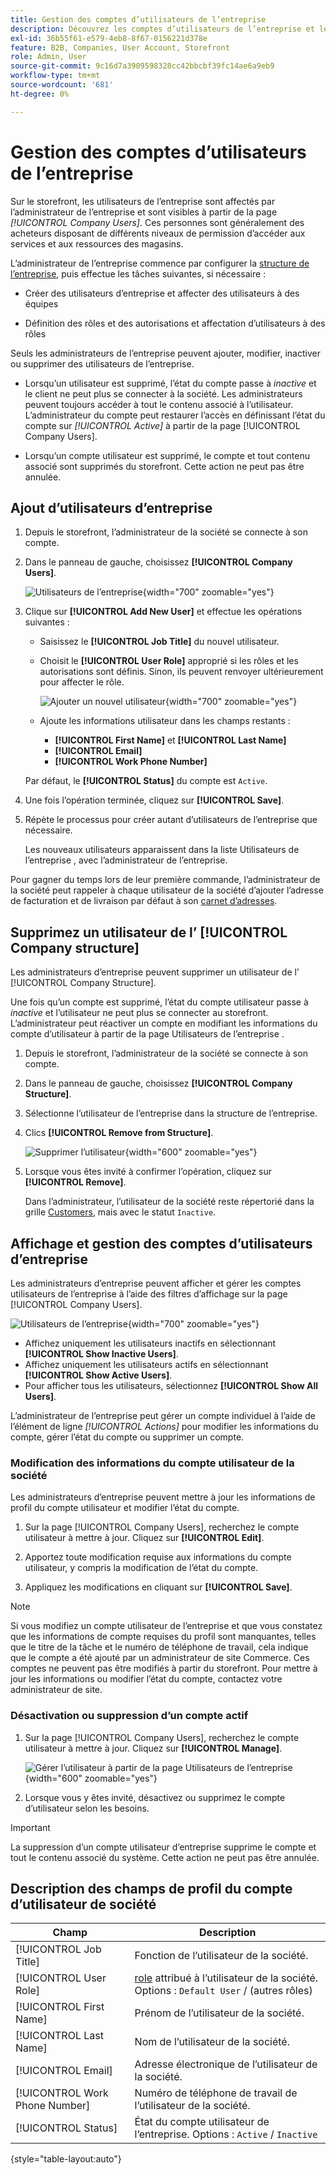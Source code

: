 ```yaml
---
title: Gestion des comptes d’utilisateurs de l’entreprise
description: Découvrez les comptes d’utilisateurs de l’entreprise et leur fonctionnement dans le compte d’entreprise associé.
exl-id: 36b55f61-e579-4eb8-8f67-0156221d378e
feature: B2B, Companies, User Account, Storefront
role: Admin, User
source-git-commit: 9c16d7a3909598328cc42bbcbf39fc14ae6a9eb9
workflow-type: tm+mt
source-wordcount: '681'
ht-degree: 0%

---
```


# Gestion des comptes d’utilisateurs de l’entreprise

Sur le storefront, les utilisateurs de l’entreprise sont affectés par l’administrateur de l’entreprise et sont visibles à partir de la page _[!UICONTROL Company Users]_. Ces personnes sont généralement des acheteurs disposant de différents niveaux de permission d’accéder aux services et aux ressources des magasins.

L’administrateur de l’entreprise commence par configurer la [structure de l’entreprise](account-company-structure.md), puis effectue les tâches suivantes, si nécessaire :

- Créer des utilisateurs d’entreprise et affecter des utilisateurs à des équipes

- Définition des rôles et des autorisations et affectation d’utilisateurs à des rôles

Seuls les administrateurs de l’entreprise peuvent ajouter, modifier, inactiver ou supprimer des utilisateurs de l’entreprise.

- Lorsqu’un utilisateur est supprimé, l’état du compte passe à *inactive* et le client ne peut plus se connecter à la société. Les administrateurs peuvent toujours accéder à tout le contenu associé à l’utilisateur. L’administrateur du compte peut restaurer l’accès en définissant l’état du compte sur *[!UICONTROL Active]* à partir de la page [!UICONTROL Company Users].

- Lorsqu’un compte utilisateur est supprimé, le compte et tout contenu associé sont supprimés du storefront. Cette action ne peut pas être annulée.

## Ajout d’utilisateurs d’entreprise

1. Depuis le storefront, l’administrateur de la société se connecte à son compte.

1. Dans le panneau de gauche, choisissez **[!UICONTROL Company Users]**.

   ![Utilisateurs de l’entreprise](./assets/company-users-list-storefront.png){width="700" zoomable="yes"}

1. Clique sur **[!UICONTROL Add New User]** et effectue les opérations suivantes :

   - Saisissez le **[!UICONTROL Job Title]** du nouvel utilisateur.

   - Choisit le **[!UICONTROL User Role]** approprié si les rôles et les autorisations sont définis. Sinon, ils peuvent renvoyer ultérieurement pour affecter le rôle.

     ![Ajouter un nouvel utilisateur](./assets/company-structure-users-add.png){width="700" zoomable="yes"}

   - Ajoute les informations utilisateur dans les champs restants :
      - **[!UICONTROL First Name]** et **[!UICONTROL Last Name]**
      - **[!UICONTROL Email]**
      - **[!UICONTROL Work Phone Number]**

   Par défaut, le **[!UICONTROL Status]** du compte est `Active`.

1. Une fois l’opération terminée, cliquez sur **[!UICONTROL Save]**.

1. Répète le processus pour créer autant d’utilisateurs de l’entreprise que nécessaire.

   Les nouveaux utilisateurs apparaissent dans la liste Utilisateurs de l’entreprise , avec l’administrateur de l’entreprise.

Pour gagner du temps lors de leur première commande, l’administrateur de la société peut rappeler à chaque utilisateur de la société d’ajouter l’adresse de facturation et de livraison par défaut à son [carnet d’adresses](../customers/account-dashboard-address-book.md).

## Supprimez un utilisateur de l’ [!UICONTROL Company structure]

Les administrateurs d’entreprise peuvent supprimer un utilisateur de l’ [!UICONTROL Company Structure].

Une fois qu’un compte est supprimé, l’état du compte utilisateur passe à *inactive* et l’utilisateur ne peut plus se connecter au storefront.
L’administrateur peut réactiver un compte en modifiant les informations du compte d’utilisateur à partir de la page Utilisateurs de l’entreprise .

1. Depuis le storefront, l’administrateur de la société se connecte à son compte.

1. Dans le panneau de gauche, choisissez **[!UICONTROL Company Structure]**.

1. Sélectionne l’utilisateur de l’entreprise dans la structure de l’entreprise.

1. Clics **[!UICONTROL Remove from Structure]**.

   ![Supprimer l’utilisateur](./assets/company-structure-delete-user.png){width="600" zoomable="yes"}

1. Lorsque vous êtes invité à confirmer l’opération, cliquez sur **[!UICONTROL Remove]**.

   Dans l’administrateur, l’utilisateur de la société reste répertorié dans la grille [Customers](../customers/customers-all.md), mais avec le statut `Inactive`.

## Affichage et gestion des comptes d’utilisateurs d’entreprise

Les administrateurs d’entreprise peuvent afficher et gérer les comptes utilisateurs de l’entreprise à l’aide des filtres d’affichage sur la page [!UICONTROL Company Users].

![Utilisateurs de l’entreprise](./assets/company-users-list-storefront.png){width="700" zoomable="yes"}

- Affichez uniquement les utilisateurs inactifs en sélectionnant **[!UICONTROL Show Inactive Users]**.
- Affichez uniquement les utilisateurs actifs en sélectionnant **[!UICONTROL Show Active Users]**.
- Pour afficher tous les utilisateurs, sélectionnez **[!UICONTROL Show All Users]**.

L’administrateur de l’entreprise peut gérer un compte individuel à l’aide de l’élément de ligne *[!UICONTROL Actions]* pour modifier les informations du compte, gérer l’état du compte ou supprimer un compte.

### Modification des informations du compte utilisateur de la société

Les administrateurs d’entreprise peuvent mettre à jour les informations de profil du compte utilisateur et modifier l’état du compte.

1. Sur la page [!UICONTROL Company Users], recherchez le compte utilisateur à mettre à jour. Cliquez sur **[!UICONTROL Edit]**.

1. Apportez toute modification requise aux informations du compte utilisateur, y compris la modification de l’état du compte.

1. Appliquez les modifications en cliquant sur **[!UICONTROL Save]**.

>[!NOTE]
>
>Si vous modifiez un compte utilisateur de l’entreprise et que vous constatez que les informations de compte requises du profil sont manquantes, telles que le titre de la tâche et le numéro de téléphone de travail, cela indique que le compte a été ajouté par un administrateur de site Commerce. Ces comptes ne peuvent pas être modifiés à partir du storefront. Pour mettre à jour les informations ou modifier l’état du compte, contactez votre administrateur de site.

### Désactivation ou suppression d’un compte actif

1. Sur la page [!UICONTROL Company Users], recherchez le compte utilisateur à mettre à jour. Cliquez sur **[!UICONTROL Manage]**.

   ![Gérer l’utilisateur à partir de la page Utilisateurs de l’entreprise](./assets/company-users-manage-storefront.png){width="600" zoomable="yes"}

1. Lorsque vous y êtes invité, désactivez ou supprimez le compte d’utilisateur selon les besoins.

>[!IMPORTANT]
>
>La suppression d’un compte utilisateur d’entreprise supprime le compte et tout le contenu associé du système. Cette action ne peut pas être annulée.

## Description des champs de profil du compte d’utilisateur de société

| Champ | Description |
|--------------------------------|---------------|
| [!UICONTROL Job Title] | Fonction de l’utilisateur de la société. |
| [!UICONTROL User Role] | [role](account-company-roles-permissions.md) attribué à l’utilisateur de la société. Options : `Default User` / (autres rôles) |
| [!UICONTROL First Name] | Prénom de l’utilisateur de la société. |
| [!UICONTROL Last Name] | Nom de l’utilisateur de la société. |
| [!UICONTROL Email] | Adresse électronique de l’utilisateur de la société. |
| [!UICONTROL Work Phone Number] | Numéro de téléphone de travail de l’utilisateur de la société. |
| [!UICONTROL Status] | État du compte utilisateur de l’entreprise. Options : `Active` / `Inactive` |

{style="table-layout:auto"}
